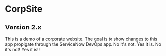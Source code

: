 # CorpSite

## Version 2.x

This is a demo of a corporate website.  The goal is to show changes to this app propigate through the ServiceNow DevOps app.
No it's not. 
Yes it is.
No it's not!
Yes it is!!
